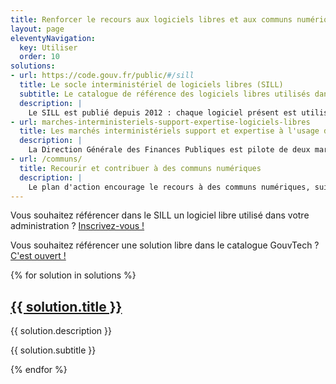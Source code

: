 ```yaml
---
title: Renforcer le recours aux logiciels libres et aux communs numériques
layout: page
eleventyNavigation:
  key: Utiliser
  order: 10
solutions:
- url: https://code.gouv.fr/public/#/sill
  title: Le socle interministériel de logiciels libres (SILL)
  subtitle: Le catalogue de référence des logiciels libres utilisés dans l'administration.
  description: |
    Le SILL est publié depuis 2012 : chaque logiciel présent est utilisé par au moins une administration.  En tant qu'agent public inscrit au SILL, vous pouvez solliciter les référents de chaque logiciel qui pourront répondre à vos questions et vous aider dans l'appropriation de ces solutions.
- url: marches-interministeriels-support-expertise-logiciels-libres
  title: Les marchés interministériels support et expertise à l'usage des logiciels libres
  description: |
    La Direction Générale des Finances Publiques est pilote de deux marchés interministériels à l’usage des logiciels libres. Ces deux marchés ont pour objet de couvrir l’ensemble du cycle de vie d’un logiciel libre au sein du système d'information.
- url: /communs/
  title: Recourir et contribuer à des communs numériques
  description: |
    Le plan d'action encourage le recours à des communs numériques, suivez ce lien pour en apprendre plus.
---
```


<div class="fr-grid-row fr-grid-row--gutters">

  <div class="fr-highlight">
    <p>Vous souhaitez référencer dans le SILL un logiciel libre utilisé dans votre administration ? <a href="https://sill.code.gouv.fr">Inscrivez-vous !</a></p>
    <p>Vous souhaitez référencer une solution libre dans le catalogue GouvTech ? <a href="https://catalogue.numerique.gouv.fr">C'est ouvert !</a></p>
  </div>

  {% for solution in solutions %}
  <div class="fr-col-12 fr-col-md-6">
    <div class="fr-card fr-enlarge-link">
      <div class="fr-card__body">
        <div class="fr-card__content">
          <h2 class="fr-card__title">
            <a href="{{ solution.url }}" class="fr-card__link">{{ solution.title }}</a>
          </h2>
          <p class="fr-card__desc">{{ solution.description }}</p>
          <div class="fr-card__end">
            <p class="fr-card__detail">{{ solution.subtitle }}</p>
          </div>
        </div>
      </div>
    </div>
  </div>
  {% endfor %}

</div>
